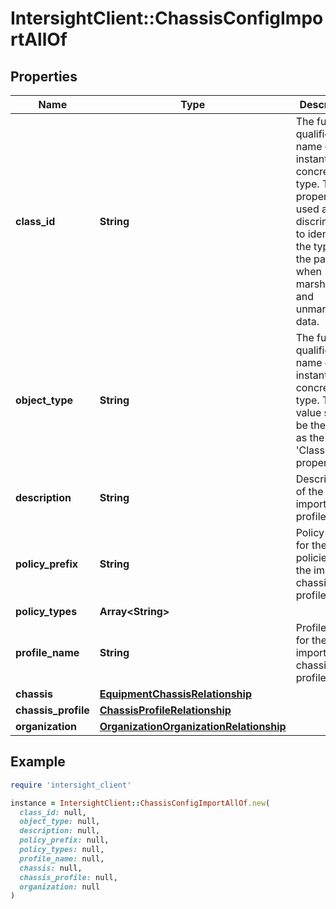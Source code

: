 # IntersightClient::ChassisConfigImportAllOf

## Properties

| Name | Type | Description | Notes |
| ---- | ---- | ----------- | ----- |
| **class_id** | **String** | The fully-qualified name of the instantiated, concrete type. This property is used as a discriminator to identify the type of the payload when marshaling and unmarshaling data. | [default to &#39;chassis.ConfigImport&#39;] |
| **object_type** | **String** | The fully-qualified name of the instantiated, concrete type. The value should be the same as the &#39;ClassId&#39; property. | [default to &#39;chassis.ConfigImport&#39;] |
| **description** | **String** | Description of the imported profile. | [optional] |
| **policy_prefix** | **String** | Policy prefix for the policies of the imported chassis profile. | [optional] |
| **policy_types** | **Array&lt;String&gt;** |  | [optional] |
| **profile_name** | **String** | Profile name for the imported chassis profile. | [optional] |
| **chassis** | [**EquipmentChassisRelationship**](EquipmentChassisRelationship.md) |  | [optional] |
| **chassis_profile** | [**ChassisProfileRelationship**](ChassisProfileRelationship.md) |  | [optional] |
| **organization** | [**OrganizationOrganizationRelationship**](OrganizationOrganizationRelationship.md) |  | [optional] |

## Example

```ruby
require 'intersight_client'

instance = IntersightClient::ChassisConfigImportAllOf.new(
  class_id: null,
  object_type: null,
  description: null,
  policy_prefix: null,
  policy_types: null,
  profile_name: null,
  chassis: null,
  chassis_profile: null,
  organization: null
)
```

